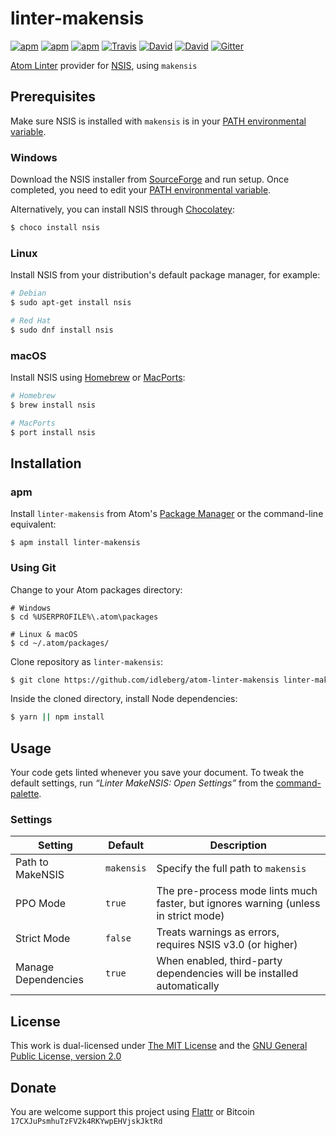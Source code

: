# linter-makensis

[![apm](https://img.shields.io/apm/l/linter-makensis.svg?style=flat-square)](https://atom.io/packages/linter-makensis)
[![apm](https://img.shields.io/apm/v/linter-makensis.svg?style=flat-square)](https://atom.io/packages/linter-makensis)
[![apm](https://img.shields.io/apm/dm/linter-makensis.svg?style=flat-square)](https://atom.io/packages/linter-makensis)
[![Travis](https://img.shields.io/travis/idleberg/atom-linter-makensis.svg?style=flat-square)](https://travis-ci.org/idleberg/atom-linter-makensis)
[![David](https://img.shields.io/david/idleberg/atom-linter-makensis.svg?style=flat-square)](https://david-dm.org/idleberg/atom-linter-makensis)
[![David](https://img.shields.io/david/dev/idleberg/atom-linter-makensis.svg?style=flat-square)](https://david-dm.org/idleberg/atom-linter-makensis?type=dev)
[![Gitter](https://img.shields.io/badge/chat-Gitter-ed1965.svg?style=flat-square)](https://gitter.im/NSIS-Dev/Atom)

[Atom Linter](https://atomlinter.github.io/) provider for [NSIS](https://nsis.sourceforge.net), using `makensis`

## Prerequisites

Make sure NSIS is installed with `makensis` is in your [PATH environmental variable](http://superuser.com/a/284351/195953).

### Windows

Download the NSIS installer from [SourceForge](https://sourceforge.net/p/nsis) and run setup. Once completed, you need to edit your [PATH environmental variable](http://superuser.com/a/284351/195953).

Alternatively, you can install NSIS through [Chocolatey](https://chocolatey.org/packages/nsis):

```sh
$ choco install nsis
```

### Linux

Install NSIS from your distribution's default package manager, for example:

```sh
# Debian
$ sudo apt-get install nsis

# Red Hat
$ sudo dnf install nsis
```

### macOS

Install NSIS using [Homebrew](http://brew.sh/) or [MacPorts](https://www.macports.org/):

```sh
# Homebrew
$ brew install nsis

# MacPorts
$ port install nsis
```

## Installation

### apm

Install `linter-makensis` from Atom's [Package Manager](http://flight-manual.atom.io/using-atom/sections/atom-packages/) or the command-line equivalent:

`$ apm install linter-makensis`

### Using Git

Change to your Atom packages directory:

```
# Windows
$ cd %USERPROFILE%\.atom\packages

# Linux & macOS
$ cd ~/.atom/packages/
```

Clone repository as `linter-makensis`:

```sh
$ git clone https://github.com/idleberg/atom-linter-makensis linter-makensis
```

Inside the cloned directory, install Node dependencies:

```sh
$ yarn || npm install
```

## Usage

Your code gets linted whenever you save your document. To tweak the default settings, run *“Linter MakeNSIS: Open Settings”* from the [command-palette](https://atom.io/docs/latest/getting-started-atom-basics#command-palette).

### Settings

Setting             | Default    | Description 
--------------------|------------|------------
Path to MakeNSIS    | `makensis` | Specify the full path to `makensis`
PPO Mode            | `true`     | The pre-process mode lints much faster, but ignores warning (unless in strict mode)
Strict Mode         | `false`    | Treats warnings as errors, requires NSIS v3.0 (or higher)
Manage Dependencies | `true`     | When enabled, third-party dependencies will be installed automatically

## License

This work is dual-licensed under [The MIT License](https://opensource.org/licenses/MIT) and the [GNU General Public License, version 2.0](https://opensource.org/licenses/GPL-2.0)

## Donate

You are welcome support this project using [Flattr](https://flattr.com/submit/auto?user_id=idleberg&url=https://github.com/idleberg/atom-linter-makensis) or Bitcoin `17CXJuPsmhuTzFV2k4RKYwpEHVjskJktRd`
